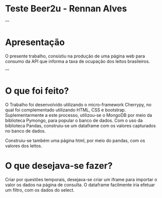 #  Teste **B**eer2u - **R**ennan Alves
'''
# Apresentação
O presente trabalho, consistiu na produção de uma página web para consumo da API que informa a taxa de ocupação dos leitos brasileiros.

'''
# O que foi feito?

O Trabalho foi desenvolvido utilizando o micro-framework Cherrypy, no qual foi complementado utilizando HTML, CSS e bootstrap.
Suplementarmente a este processo, utilizou-se o MongoDB por meio da biblioteca Pymongo, para popular o banco de dados.
Com o uso da biblioteca Pandas, construiu-se um dataframe com os valores capturados no banco de dados.

Construiu-se também uma página html, por meio do pandas, com os valores dos leitos.


# O que desejava-se fazer?

Criar por questões temporais, desejava-se criar um iframe para importar o valor os dados na página de consulta.
O dataframe facilmente iria efetuar um filtro, com os dados do select.
